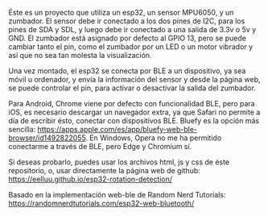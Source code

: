 Éste es un proyecto que utiliza un esp32, un sensor MPU6050, y un zumbador.
El sensor debe ir conectado a los dos pines de I2C, para los pines de SDA y SDL, y luego debe ir conectado a una salida de 3.3v o 5v y GND.
El zumbador está asignado por defecto al GPIO 13, pero se puede cambiar tanto el pin, como el zumbador por un LED o un motor vibrador y así que no sea tan molesta la visualización.

Una vez montado, el esp32 se conecta por BLE a un dispositivo, ya sea móvil u ordenador, y envía la información del sensor y desde la página web, se puede controlar el pin, para activar o desactivar la salida del zumbador.

Para Android, Chrome viene por defecto con funcionalidad BLE, pero para iOS, es necesario descargar un navegador extra, ya que Safari no permite a día de escribir ésto, conectar con dispositivos BLE. Bluefy es la opción más sencilla: https://apps.apple.com/es/app/bluefy-web-ble-browser/id1492822055. En Windows, Opera no me ha permitido conectarme a través de BLE, pero Edge y Chromium sí.


Si deseas probarlo, puedes usar los archivos html, js y css de éste repositorio, o, usar directamente la página web de github: https://eelluu.github.io/esp32-rotation-detection/

Basado en la implementación web-ble de Random Nerd Tutorials: https://randomnerdtutorials.com/esp32-web-bluetooth/
